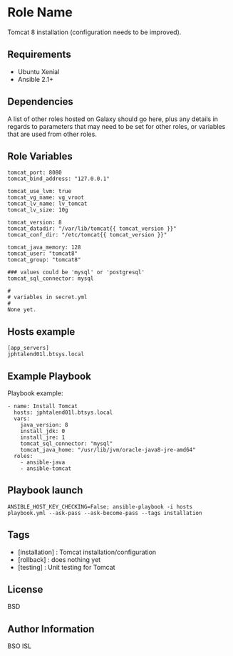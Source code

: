 Role Name
=========

Tomcat 8 installation (configuration needs to be improved).

Requirements
------------

- Ubuntu Xenial
- Ansible 2.1+

Dependencies
------------

A list of other roles hosted on Galaxy should go here, plus any details in regards to parameters that may need to be set for other roles, or variables that are used from other roles.

Role Variables
--------------

    tomcat_port: 8080
    tomcat_bind_address: "127.0.0.1"

    tomcat_use_lvm: true
    tomcat_vg_name: vg_vroot
    tomcat_lv_name: lv_tomcat
    tomcat_lv_size: 10g

    tomcat_version: 8
    tomcat_datadir: "/var/lib/tomcat{{ tomcat_version }}"
    tomcat_conf_dir: "/etc/tomcat{{ tomcat_version }}"

    tomcat_java_memory: 128
    tomcat_user: "tomcat8"
    tomcat_group: "tomcat8"

    ### values could be 'mysql' or 'postgresql'
    tomcat_sql_connector: mysql

    #
    # variables in secret.yml
    #
    None yet.



Hosts example
------------

    [app_servers]
    jphtalend01l.btsys.local


Example Playbook
----------------

Playbook example:

    - name: Install Tomcat
      hosts: jphtalend01l.btsys.local
      vars:
        java_version: 8
        install_jdk: 0
        install_jre: 1
        tomcat_sql_connector: "mysql"
        tomcat_java_home: "/usr/lib/jvm/oracle-java8-jre-amd64"
      roles:
        - ansible-java
        - ansible-tomcat



Playbook launch
---------------

    ANSIBLE_HOST_KEY_CHECKING=False; ansible-playbook -i hosts playbook.yml --ask-pass --ask-become-pass --tags installation

Tags
----

- [installation] : Tomcat installation/configuration
- [rollback] : does nothing yet
- [testing] : Unit testing for Tomcat

License
-------

BSD

Author Information
------------------

BSO ISL

